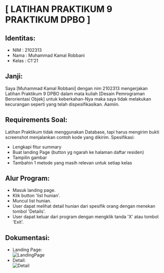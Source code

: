 # [ LATIHAN PRAKTIKUM 9 PRAKTIKUM DPBO ]

## Identitas:
- NIM   : 2102313
- Nama  : Muhammad Kamal Robbani
- Kelas : C1'21

## Janji:
Saya [Muhammad Kamal Robbani] dengan nim 2102313 mengerjakan Latihan Praktikum 9 DPBO dalam mata kuliah 
[Desain Pemrograman Berorientasi Objek] untuk keberkahan-Nya maka saya tidak melakukan 
kecurangan seperti yang telah dispesifikasikan. Aamiin.

## Requirements Soal:
Latihan Praktikum tidak menggunakan Database, tapi harus mengirim bukti screenshot menjalankan contoh kode yang dikirim.
Spesifikasi:
- Lengkapi fitur summary
- Buat landing Page (button yg ngarah ke halaman daftar residen)
- Tampilin gambar
- Tambahin 1 metode yang masih relevan untuk setiap kelas

## Alur Program:
- Masuk landing page.
- Klik button 'list hunian'.
- Muncul list hunian.
- User dapat melihat detail hunian dari spesifik orang dengan menekan tombol 'Details'.
- User dapat keluar dari program dengan mengklik tanda 'X' atau tombol 'Exit'.

## Dokumentasi:
- Landing Page:<br>
![LandingPage](https://github.com/kkamall/LP9DPBO2023C1/assets/101335350/98746c74-3713-462f-961b-1bfdd6f73069)
- Detail:<br>
![Detail](https://github.com/kkamall/LP9DPBO2023C1/assets/101335350/f50e401e-49ef-4118-bfa7-ff80681f485f)
